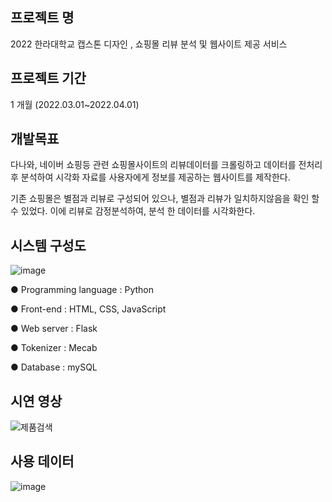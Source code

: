 ## 프로젝트 명
2022 한라대학교 캡스톤 디자인 , 쇼핑몰 리뷰 분석 및 웹사이트 제공 서비스
</p>

## 프로젝트 기간
1 개월 (2022.03.01~2022.04.01)

## 개발목표
다나와, 네이버 쇼핑등 관련 쇼핑몰사이트의 리뷰데이터를 크롤링하고 데이터를 전처리 후 분석하여 시각화 자료를 사용자에게 정보를 제공하는 웹사이트를 제작한다.</p>
기존 쇼핑몰은 별점과 리뷰로 구성되어 있으나, 별점과 리뷰가 일치하지않음을 확인 할 수 있었다. 이에 리뷰로 감정분석하여, 분석 한 데이터를 시각화한다.

## 시스템 구성도

![image](https://user-images.githubusercontent.com/93048764/229277589-2132be6a-8b30-4808-b199-b1ed66043ca6.png)

● Programming language  : Python</p></p>
● Front-end : HTML, CSS, JavaScript</p></p>
● Web server : Flask</p></p>
● Tokenizer : Mecab</p></p>
● Database : mySQL</p>

## 시연 영상
![제품검색](https://user-images.githubusercontent.com/93048764/229277626-e8eb8abd-7b65-4ae2-85a5-8307d9dbb3ff.gif)


## 사용 데이터
![image](https://user-images.githubusercontent.com/93048764/229277659-ffa3a6fc-be4f-4126-b509-474df7996586.png)
